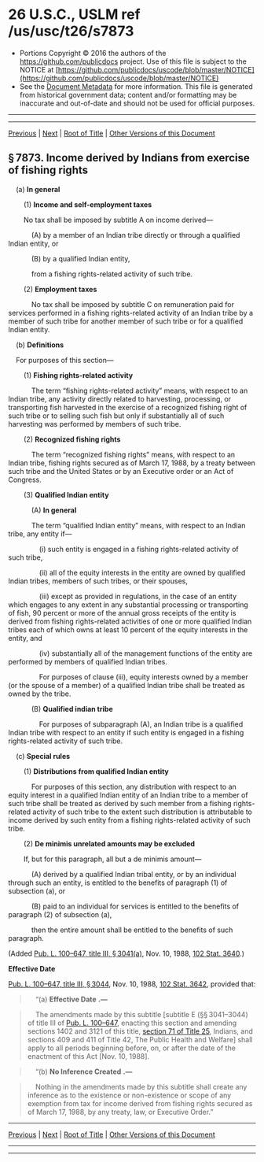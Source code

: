 ---
---

# 26 U.S.C., USLM ref /us/usc/t26/s7873

* Portions Copyright © 2016 the authors of the https://github.com/publicdocs project.
  Use of this file is subject to the NOTICE at [https://github.com/publicdocs/uscode/blob/master/NOTICE](https://github.com/publicdocs/uscode/blob/master/NOTICE)
* See the [Document Metadata](././../../../../../..//README.md) for more information.
  This file is generated from historical government data; content and/or formatting may be inaccurate and out-of-date and should not be used for official purposes.

----------
----------

[Previous](./../../../../../..//us/usc/t26/stF/ch80/schC/m__us_usc_t26_s7872.md) | [Next](./../../../../../..//us/usc/t26/stF/ch80/schC/m__us_usc_t26_s7874.md) | [Root of Title](./../../../../../../) | [Other Versions of this Document](https://publicdocs.github.io/go/links?ns=uslm&ref=%2Fus%2Fusc%2Ft26%2Fs7873)

## § 7873. Income derived by Indians from exercise of fishing rights

    (a) __In general__ 

        (1) __Income and self-employment taxes__ 

        No tax shall be imposed by subtitle A on income derived—

            (A) by a member of an Indian tribe directly or through a qualified Indian entity, or

            (B) by a qualified Indian entity,

            from a fishing rights-related activity of such tribe.

        (2) __Employment taxes__ 

            No tax shall be imposed by subtitle C on remuneration paid for services performed in a fishing rights-related activity of an Indian tribe by a member of such tribe for another member of such tribe or for a qualified Indian entity.

    (b) __Definitions__ 

    For purposes of this section—

        (1) __Fishing rights-related activity__ 

            The term “fishing rights-related activity” means, with respect to an Indian tribe, any activity directly related to harvesting, processing, or transporting fish harvested in the exercise of a recognized fishing right of such tribe or to selling such fish but only if substantially all of such harvesting was performed by members of such tribe.

        (2) __Recognized fishing rights__ 

            The term “recognized fishing rights” means, with respect to an Indian tribe, fishing rights secured as of March 17, 1988, by a treaty between such tribe and the United States or by an Executive order or an Act of Congress.

        (3) __Qualified Indian entity__ 

            (A) __In general__ 

            The term “qualified Indian entity” means, with respect to an Indian tribe, any entity if—

                (i) such entity is engaged in a fishing rights-related activity of such tribe,

                (ii) all of the equity interests in the entity are owned by qualified Indian tribes, members of such tribes, or their spouses,

                (iii) except as provided in regulations, in the case of an entity which engages to any extent in any substantial processing or transporting of fish, 90 percent or more of the annual gross receipts of the entity is derived from fishing rights-related activities of one or more qualified Indian tribes each of which owns at least 10 percent of the equity interests in the entity, and

                (iv) substantially all of the management functions of the entity are performed by members of qualified Indian tribes.

                For purposes of clause (iii), equity interests owned by a member (or the spouse of a member) of a qualified Indian tribe shall be treated as owned by the tribe.

            (B) __Qualified indian tribe__ 

                For purposes of subparagraph (A), an Indian tribe is a qualified Indian tribe with respect to an entity if such entity is engaged in a fishing rights-related activity of such tribe.

    (c) __Special rules__ 

        (1) __Distributions from qualified Indian entity__ 

            For purposes of this section, any distribution with respect to an equity interest in a qualified Indian entity of an Indian tribe to a member of such tribe shall be treated as derived by such member from a fishing rights-related activity of such tribe to the extent such distribution is attributable to income derived by such entity from a fishing rights-related activity of such tribe.

        (2) __De minimis unrelated amounts may be excluded__ 

        If, but for this paragraph, all but a de minimis amount—

            (A) derived by a qualified Indian tribal entity, or by an individual through such an entity, is entitled to the benefits of paragraph (1) of subsection (a), or

            (B) paid to an individual for services is entitled to the benefits of paragraph (2) of subsection (a),

            then the entire amount shall be entitled to the benefits of such paragraph.

(Added [Pub. L. 100–647, title III, § 3041(a)][/us/pl/100/647/s3041/a], Nov. 10, 1988, [102 Stat. 3640][/us/stat/102/3640].)

 __Effective Date__ 

[Pub. L. 100–647, title III, § 3044][/us/pl/100/647/s3044], Nov. 10, 1988, [102 Stat. 3642][/us/stat/102/3642], provided that:

>     “(a)  __Effective Date__  __.—__ 

>     The amendments made by this subtitle \[subtitle E (§§ 3041–3044) of title III of [Pub. L. 100–647][/us/pl/100/647], enacting this section and amending sections 1402 and 3121 of this title, [section 71 of Title 25][/us/usc/t25/s71], Indians, and sections 409 and 411 of Title 42, The Public Health and Welfare\] shall apply to all periods beginning before, on, or after the date of the enactment of this Act \[Nov. 10, 1988\].

>     “(b)  __No Inference Created__  __.—__ 

>     Nothing in the amendments made by this subtitle shall create any inference as to the existence or non-existence or scope of any exemption from tax for income derived from fishing rights secured as of March 17, 1988, by any treaty, law, or Executive Order.”

----------

[Previous](./../../../../../..//us/usc/t26/stF/ch80/schC/m__us_usc_t26_s7872.md) | [Next](./../../../../../..//us/usc/t26/stF/ch80/schC/m__us_usc_t26_s7874.md) | [Root of Title](./../../../../../../) | [Other Versions of this Document](https://publicdocs.github.io/go/links?ns=uslm&ref=%2Fus%2Fusc%2Ft26%2Fs7873)

----------
----------

[/us/pl/100/647/s3041/a]: https://publicdocs.github.io/go/links?ns=uslm&ref=%2Fus%2Fpl%2F100%2F647%2Fs3041%2Fa
[/us/stat/102/3640]: https://publicdocs.github.io/go/links?ns=uslm&ref=%2Fus%2Fstat%2F102%2F3640
[/us/pl/100/647/s3044]: https://publicdocs.github.io/go/links?ns=uslm&ref=%2Fus%2Fpl%2F100%2F647%2Fs3044
[/us/stat/102/3642]: https://publicdocs.github.io/go/links?ns=uslm&ref=%2Fus%2Fstat%2F102%2F3642
[/us/pl/100/647]: https://publicdocs.github.io/go/links?ns=uslm&ref=%2Fus%2Fpl%2F100%2F647
[/us/usc/t25/s71]: https://publicdocs.github.io/go/links?ns=uslm&ref=%2Fus%2Fusc%2Ft25%2Fs71



